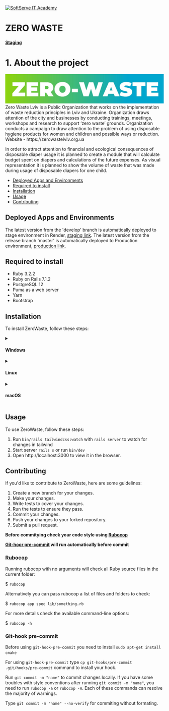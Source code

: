 <a href="https://softserve.academy/"><img src="https://s.057.ua/section/newsInternalIcon/upload/images/news/icon/000/050/792/vnutr_5ce4f980ef15f.jpg" title="SoftServe IT Academy" alt="SoftServe IT Academy"></a>

# ZERO WASTE

#### [Staging](https://zero-waste-staging.onrender.com/)

# 1. About the project

<img src='logo.jpg' alt='zero-waste'>
Zero Waste Lviv is a Public Organization that works on the implementation of waste reduction principles in Lviv and Ukraine. Organization draws attention of the city and businesses by conducting trainings, meetings, workshops and research to support ‘zero waste’ grounds. Organization conducts a campaign to draw attention to the problem of using disposable hygiene products for women and children and possible ways or reduction. Website - https://zerowastelviv.org.ua

In order to attract attention to financial and ecological consequences of disposable diaper usage it is planned to create a module that will calculate budget spent on diapers and calculations of the future expenses. As visual representation it is planned to show the volume of waste that was made during usage of disposable diapers for one child.

- [Deployed Apps and Environments](#deployed-apps-and-environments)
- [Required to install](#required-to-install)
- [Installation](#installation)
- [Usage](#usage)
- [Contributing](#contributing)

## Deployed Apps and Environments

The latest version from the 'develop' branch is automatically deployed to stage environment in Render, [staging link](http://51.44.25.104/en).
The latest version from the release branch 'master' is automatically deployed to Production environment, [production link](http://calc.zerowastelviv.org.ua/).

## Required to install

- Ruby 3.2.2
- Ruby on Rails 7.1.2
- PostgreSQL 12
- Puma as a web server
- Yarn
- Bootstrap
  
## Installation

 To install ZeroWaste, follow these steps:

<details>
  <summary> <h4>Windows</h4> </summary>

  First of all you need RVM to setup project. For the operating system Windows the optimal solution is to use <a href="https://docs.microsoft.com/en-us/windows/wsl/">WSL 2</a>.
   
  **1. Clone the repository:**
  
  $ `git clone https://github.com/ita-social-projects/ZeroWaste.git`
  
  **2. Navigate to the project directory:**
  
  $ `cd project-title`
  
  **3. Install the following libraries for image pocessing:**
  
  `sudo apt install imagemagick`
  
  `sudo apt install libvips42`
  
  **4. Install all of a project's dependencies:**
 
  $ `bin/setup`
  or
  $ `bundle install`
  
  **5. Install PostgresSQL**

  To check if PostgreSQL is installed and running correctly run `sudo systemctl status postgresql`
 
  | Status  | Next step |
  | ------------- | ------------- |
  | Not installed  | <a href="https://www.postgresql.org/download/">Install PostgreSQL</a> for your operating system or subsystem. You can familiarize yourself with <a href="https://www.postgresql.org/docs/">PostgreSQL documentation</a>.|
  | Installed but inactive | Start PostgreSQL `sudo systemctl start postgresql` |
  | Installed and avtive | Move to the next step. |

  **6. Database configure**
 
  In your local machine in cloned project in config folder rename database.yml.sample to database.yml. Make sure that the user and password match the data in this file. Port may be changed.
  
  For further work, make sure that you have a user 'postgres' with proper password. 
  Create database:
  $ `sudo su postgres`
  $ `CREATE DATABASE zero_waste_development;`
  $ `CREATE DATABASE zero_waste_test;`
  
  If you're having trouble authenticating, you may need to reset your password. You can <a href="https://stackoverflow.com/questions/55038942/fatal-password-authentication-failed-for-user-postgres-postgresql-11-with-pg">read</a> instruction how to do it.
  
  To update databases run:

  $ `rake db:migrate`
  
  $ `rake db:reset` can resolve some errors connected with database.
  
  **7. Install Redis**
  
  You need Redis for correct work.
  <a href="https://redis.io/docs/getting-started/">Install Redis</a> for your operating system or subsystem. You can familiarize yourself with
  <a href="https://redis.io/docs//">Redis documentation</a>.

  ```
  curl -fsSL https://packages.redis.io/gpg | sudo gpg --dearmor -o /usr/share/keyrings/redis-archive-keyring.gpg
  
  echo "deb [signed-by=/usr/share/keyrings/redis-archive-keyring.gpg] https://packages.redis.io/deb $(lsb_release -cs) main" | sudo tee /etc/apt/sources.list.d/redis.list
  
  sudo apt-get update
  sudo apt-get install redis
  ```

  Lastly, start the Redis server like so:

  $ `sudo service redis-server start`
  
  To check if it is installed and running correctly run `sudo systemctl status redis-server`

  **8. Install Yarn**
  
  You can read more about yarn there:
  <a href="https://classic.yarnpkg.com/lang/en/docs/">yarn documentation</a>.

  For Windows doqnload the <a href="https://classic.yarnpkg.com/lang/en/docs/install/#windows-stable">yarn installer</a>.
  
  This will give you a .msi file that when run will walk you through installing Yarn on Windows.

  If you use the installer you will first need to install Node.js.
   
 **9. Install Sidekiq**
  Simple, efficient background processing for Ruby. You can read more about sidekiq there:
  <a href="https://github.com/mperham/sidekiq">Sidekiq documentation</a>. 
  Installation:
  $ `bundle add sidekiq`
  
**First run**
  1. Ensure that postgresql and redis are running
  2. Run `rails assets:precompile` to precompile assets
  3. Run `bin/rails tailwindcss:watch` with `rails server` to watch for changes in tailwind and start server or run `bin/dev`

**Access the application**
 Open http://localhost:3000 to view it in the browser.
  
  Solutions when an errors occurs:
  <a href="https://stackoverflow.com/questions/15301826/psql-fatal-role-postgres-does-not-exist">psql: FATAL: role "postgres" does not exist</a>
</details>

<details>
  <summary> <h4>Linux</h4> </summary>
  First, ensure RVM is installed for Ruby management. You can install RVM by following the official RVM installation guide. Make sure to follow any instructions for setting up your shell.

 **1. Clone the repository:**
  
  $ `git clone https://github.com/ita-social-projects/ZeroWaste.git`
  
  **2. Navigate to the project directory:**
  
  $ `cd project-title`
  
  **3. Install the following libraries for image pocessing:**
  
  `sudo apt install imagemagick`
  
  `sudo apt install libvips42`
  
  **4. Install all of a project's dependencies:**
 
  $ `bin/setup`
  or
  $ `bundle install`
  
  **5. Install PostgresSQL**

  Ensure PostgreSQL is installed and active:

  ```
  sudo apt update
  sudo apt install postgresql postgresql-contrib
  ```

  To check if PostgreSQL is running: `sudo systemctl status postgresql`
 
  | Status  | Next step |
  | ------------- | ------------- |
  | Not installed  | <a href="https://www.postgresql.org/download/">Install PostgreSQL</a> for your operating system or subsystem. You can familiarize yourself with <a href="https://www.postgresql.org/docs/">PostgreSQL documentation</a>.|
  | Installed but inactive | Start PostgreSQL `sudo systemctl start postgresql` |
  | Installed and avtive | Move to the next step. |

  **6. Database configuration**
 
  In the config folder, rename database.yml.sample to database.yml. Update it with your PostgreSQL username and password, and adjust the port if necessary.

  To set up the database:

  ```
  sudo -u postgres psql -c "CREATE DATABASE zero_waste_development;"
  sudo -u postgres psql -c "CREATE DATABASE zero_waste_test;"
  ```
   
   If you're having trouble authenticating, you may need to reset your password. You can <a href="https://stackoverflow.com/questions/55038942/fatal-password-authentication-failed-for-user-postgres-postgresql-11-with-pg">read</a> instruction how to do it.
  
  Run Database migrations:

  $ `rake db:migrate`

  If issues arise, reset the database:
  
  $ `rake db:reset`
  
  **7. Install Redis**
  
  Install Redis for background job processing:
  <a href="https://redis.io/docs/getting-started/">Install Redis</a> for your operating system or subsystem. You can familiarize yourself with
  <a href="https://redis.io/docs//">Redis documentation</a>.

  ```
  sudo apt update
  sudo apt install redis
  ```

  Start the Redis server:

  $ `sudo service redis-server start`
  
  Verify Redis is active `sudo systemctl status redis-server`

  **8. Install Yarn**
  
  You can read more about yarn there:
  <a href="https://classic.yarnpkg.com/lang/en/docs/">yarn documentation</a>.
   
 **9. Install Sidekiq**
 
  Sidekiq handles background processing in Ruby. Install it with:
  <a href="https://github.com/mperham/sidekiq">Sidekiq documentation</a>. 
  
  Installation:
  
  $ `bundle add sidekiq`
  
  **First run**

    1. Confirm PostgreSQL and Redis are running.
    2. Run `rails assets:precompile` to precompile assets
    3. Run `bin/rails tailwindcss:watch` with `rails server` to watch for changes in tailwind and start server or run `bin/dev`

  **Access the application**
 Open http://localhost:3000 to view ZeroWaste in the browser.

  Solutions when an errors occurs:
  <a href="https://stackoverflow.com/questions/15301826/psql-fatal-role-postgres-does-not-exist">psql: FATAL: role "postgres" does not exist</a>  
</details>

<details>
  <summary> <h4>macOS</h4> </summary>
  
  First, ensure RVM is installed for Ruby management. You can install RVM by following the official RVM installation guide. Make sure to follow any instructions for setting up your shell.

 **1. Clone the repository:**
  
  $ `git clone https://github.com/ita-social-projects/ZeroWaste.git`
  
  **2. Navigate to the project directory:**
  
  $ `cd project-title`
  
  **3. Install the following libraries for image pocessing:**
  
  `brew install imagemagick`
  
  `brew install libvips42`
  
  **4. Install all of a project's dependencies:**
 
  $ `bin/setup`
  or
  $ `bundle install`
  
  **5. Install PostgresSQL**

  Ensure PostgreSQL is installed and active:

  ```
  brew install postgresql
  ```

  After installation, start PostgreSQL: `brew services start postgresql`

  **6. Database configuration**
 
  In the config folder, rename database.yml.sample to database.yml. 
  
  Update it with your PostgreSQL username and password, and adjust the port if necessary.

  ```
  psql -U postgres
  CREATE DATABASE zero_waste_development;
  CREATE DATABASE zero_waste_test;
  \q
  ```
   
   If you're having trouble authenticating, you may need to reset your password. You can <a href="https://stackoverflow.com/questions/55038942/fatal-password-authentication-failed-for-user-postgres-postgresql-11-with-pg">read</a> instruction how to do it.
  
  Run Database migrations:

  $ `rake db:migrate`

  If issues arise, reset the database:
  
  $ `rake db:reset`
  
  **7. Install Redis**
  
  Install Redis for background tasks processing:
  <a href="https://redis.io/docs/getting-started/">Install Redis</a> for your operating system or subsystem. You can familiarize yourself with
  <a href="https://redis.io/docs//">Redis documentation</a>.

  ```
  brew install redis
  ```

  Start the Redis service:

  $ `brew services start redis`

  **8. Install Yarn**
  
  You can read more about yarn there:
  <a href="https://classic.yarnpkg.com/lang/en/docs/">yarn documentation</a>.

  Install Yarn using Homebrew. You may need Node.js as well if it’s not installed.

  `brew install yarn`
   
 **9. Install Sidekiq**
 
  Sidekiq handles background processing in Ruby. Install it with:
  <a href="https://github.com/mperham/sidekiq">Sidekiq documentation</a>. 
  
  Installation:
  
  $ `bundle add sidekiq`
  
**First run**

  1. Confirm PostgreSQL and Redis are running.
  2. Run `rails assets:precompile` to precompile assets
  3. Run `bin/rails tailwindcss:watch` with `rails server` to watch for changes in tailwind and start server or run `bin/dev`

**Access the application**
 Open http://localhost:3000 to view ZeroWaste in the browser.
  
  Solutions when an errors occurs:
  <a href="https://stackoverflow.com/questions/15301826/psql-fatal-role-postgres-does-not-exist">psql: FATAL: role "postgres" does not exist</a>  
</details>


## Usage

To use ZeroWaste, follow these steps:
1. Run `bin/rails tailwindcss:watch` with `rails server` to watch for changes in tailwind
2. Start server `rails s` or run `bin/dev`
3. Open http://localhost:3000 to view it in the browser.

## Contributing

If you'd like to contribute to ZeroWaste, here are some guidelines:

1. Create a new branch for your changes.
2. Make your changes.
3. Write tests to cover your changes.
4. Run the tests to ensure they pass.
5. Commit your changes.
6. Push your changes to your forked repository.
7. Submit a pull request.

**Before commitying check your code style using [Rubocop](#rubocop)**

**[Git-hoor pre-commit](#git-hook-pre-commit) will run automatically before commit**

### Rubocop

Running rubocop with no arguments will check all Ruby source files in the current folder:

$ `rubocop`

Alternatively you can pass rubocop a list of files and folders to check:

$ `rubocop app spec lib/something.rb`

For more details check the available command-line options:

$ `rubocop -h`

### Git-hook pre-commit

Before using `git-hook-pre-commit` you need to install `sudo apt-get install cmake`

For using `git-hook-pre-commit` type `cp git-hooks/pre-commit .git/hooks/pre-commit` command to install your hook.

Run `git commit -m "name"` to commit changes locally.
If you have some troubles with style conventions after running `git commit -m "name"`, you need to run `rubocop -a` or `rubocop -A`. Each of these commands can resolve the majority of warnings.

Type `git commit -m "name" --no-verify` for commiting without formating.

